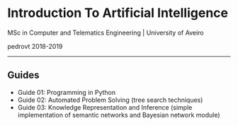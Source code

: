 # Introduction To Artificial Intelligence

MSc in Computer and Telematics Engineering  | University of Aveiro

pedrovt 2018-2019

------

## Guides

- Guide 01: Programming in Python
- Guide 02: Automated Problem Solving (tree search techniques)
- Guide 03: Knowledge Representation and Inference (simple implementation of semantic networks and Bayesian network module)